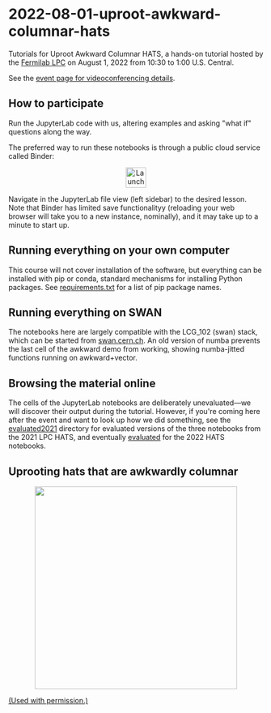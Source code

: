 # 2022-08-01-uproot-awkward-columnar-hats

Tutorials for Uproot Awkward Columnar HATS, a hands-on tutorial hosted by the [Fermilab LPC](https://lpc.fnal.gov) on August 1, 2022 from 10:30 to 1:00 U.S. Central.

See the [event page for videoconferencing details](https://indico.cern.ch/event/1186603/).

## How to participate

Run the JupyterLab code with us, altering examples and asking "what if" questions along the way.

The preferred way to run these notebooks is through a public cloud service called Binder:

<p align="center">
  <a href="https://mybinder.org/v2/gh/nickmanganelli-sr/2022-08-01-uproot-awkward-columnar-hats/v1.4">
    <img src="https://mybinder.org/badge_logo.svg" alt="Launch Binder" height="40">
  </a>
</p>

Navigate in the JupyterLab file view (left sidebar) to the desired lesson. Note that Binder has limited save functionalityy (reloading your web browser will take you to a new instance, nominally), and it may take up to a minute to start up.

## Running everything on your own computer

This course will not cover installation of the software, but everything can be installed with pip or conda, standard mechanisms for installing Python packages. See [requirements.txt](requirements.txt) for a list of pip package names.

## Running everything on SWAN

The notebooks here are largely compatible with the LCG_102 (swan) stack, which can be started from [swan.cern.ch](https://swan.cern.ch). An old version of numba prevents the last cell of the awkward demo from working, showing numba-jitted functions running on awkward+vector.

## Browsing the material online

The cells of the JupyterLab notebooks are deliberately unevaluated—we will discover their output during the tutorial. However, if you're coming here after the event and want to look up how we did something, see the [evaluated2021](evaluated2021) directory for evaluated versions of the three notebooks from the 2021 LPC HATS, and eventually [evaluated](evaluated) for the 2022 HATS notebooks.

## Uprooting hats that are awkwardly columnar

<p align="center"><img src="img/blog1841_TheBuriedGnome800.jpg" width="400"></p>

[(Used with permission.)](https://bagelhot.blogspot.com/2007/02/web-daze.html)
